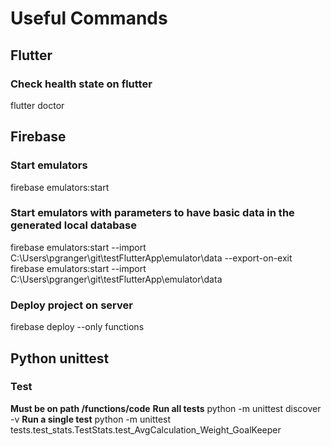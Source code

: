 # **Useful Commands**

## Flutter
### Check health state on flutter
flutter doctor


## Firebase
### Start emulators
firebase emulators:start

### Start emulators with parameters to have basic data in the generated local database
firebase emulators:start --import C:\Users\pgranger\git\testFlutterApp\emulator\data --export-on-exit
firebase emulators:start --import C:\Users\pgranger\git\testFlutterApp\emulator\data

### Deploy project on server
firebase deploy --only functions


## Python unittest
### Test
**Must be on path /functions/code**
__Run all tests__
python -m unittest discover -v
__Run a single test__
python -m unittest tests.test_stats.TestStats.test_AvgCalculation_Weight_GoalKeeper